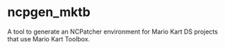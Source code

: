 # ncpgen_mktb
A tool to generate an NCPatcher environment for Mario Kart DS projects that use Mario Kart Toolbox.
